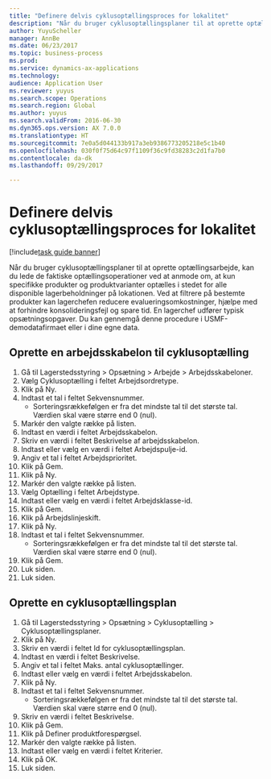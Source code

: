 ```yaml
--- 
title: "Definere delvis cyklusoptællingsproces for lokalitet"
description: "Når du bruger cyklusoptællingsplaner til at oprette optællingsarbejde, kan du lede de faktiske optællingsoperationer ved at anmode om, at kun specifikke produkter og produktvarianter optælles i stedet for alle disponible lagerbeholdninger på lokationen."
author: YuyuScheller
manager: AnnBe
ms.date: 06/23/2017
ms.topic: business-process
ms.prod: 
ms.service: dynamics-ax-applications
ms.technology: 
audience: Application User
ms.reviewer: yuyus
ms.search.scope: Operations
ms.search.region: Global
ms.author: yuyus
ms.search.validFrom: 2016-06-30
ms.dyn365.ops.version: AX 7.0.0
ms.translationtype: HT
ms.sourcegitcommit: 7e0a5d044133b917a3eb9386773205218e5c1b40
ms.openlocfilehash: 030f0f75d64c97f1109f36c9fd38283c2d1fa7b0
ms.contentlocale: da-dk
ms.lasthandoff: 09/29/2017

---
```

# <a name="define-partial-location-cycle-counting-process"></a>Definere delvis cyklusoptællingsproces for lokalitet 

[!include[task guide banner](../../includes/task-guide-banner.md)]

Når du bruger cyklusoptællingsplaner til at oprette optællingsarbejde, kan du lede de faktiske optællingsoperationer ved at anmode om, at kun specifikke produkter og produktvarianter optælles i stedet for alle disponible lagerbeholdninger på lokationen. Ved at filtrere på bestemte produkter kan lagerchefen reducere evalueringsomkostninger, hjælpe med at forhindre konsolideringsfejl og spare tid. En lagerchef udfører typisk opsætningsopgaver. Du kan gennemgå denne procedure i USMF-demodatafirmaet eller i dine egne data.


## <a name="create-a-cycle-counting-work-template"></a>Oprette en arbejdsskabelon til cyklusoptælling
1. Gå til Lagerstedsstyring > Opsætning > Arbejde > Arbejdsskabeloner.
2. Vælg Cyklusoptælling i feltet Arbejdsordretype.
3. Klik på Ny.
4. Indtast et tal i feltet Sekvensnummer.
    * Sorteringsrækkefølgen er fra det mindste tal til det største tal. Værdien skal være større end 0 (nul).  
5. Markér den valgte række på listen.
6. Indtast en værdi i feltet Arbejdsskabelon.
7. Skriv en værdi i feltet Beskrivelse af arbejdsskabelon.
8. Indtast eller vælg en værdi i feltet Arbejdspulje-id.
9. Angiv et tal i feltet Arbejdsprioritet.
10. Klik på Gem.
11. Klik på Ny.
12. Markér den valgte række på listen.
13. Vælg Optælling i feltet Arbejdstype.
14. Indtast eller vælg en værdi i feltet Arbejdsklasse-id.
15. Klik på Gem.
16. Klik på Arbejdslinjeskift.
17. Klik på Ny.
18. Indtast et tal i feltet Sekvensnummer.
    * Sorteringsrækkefølgen er fra det mindste tal til det største tal. Værdien skal være større end 0 (nul).  
19. Klik på Gem.
20. Luk siden.
21. Luk siden.

## <a name="create-a-cycle-counting-plan"></a>Oprette en cyklusoptællingsplan
1. Gå til Lagerstedsstyring > Opsætning > Cyklusoptælling > Cyklusoptællingsplaner.
2. Klik på Ny.
3. Skriv en værdi i feltet Id for cyklusoptællingsplan.
4. Indtast en værdi i feltet Beskrivelse.
5. Angiv et tal i feltet Maks. antal cyklusoptællinger.
6. Indtast eller vælg en værdi i feltet Arbejdsskabelon.
7. Klik på Ny.
8. Indtast et tal i feltet Sekvensnummer.
    * Sorteringsrækkefølgen er fra det mindste tal til det største tal. Værdien skal være større end 0 (nul).  
9. Skriv en værdi i feltet Beskrivelse.
10. Klik på Gem.
11. Klik på Definer produktforespørgsel.
12. Markér den valgte række på listen.
13. Indtast eller vælg en værdi i feltet Kriterier.
14. Klik på OK.
15. Luk siden.


